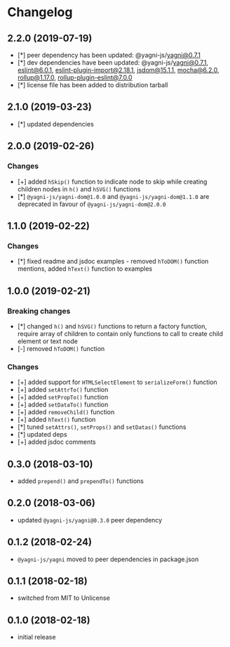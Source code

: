 # Changelog


## 2.2.0 (2019-07-19)

- [*] peer dependency has been updated: @yagni-js/yagni@0.7.1
- [*] dev dependencies have been updated: @yagni-js/yagni@0.7.1, eslint@6.0.1,
    eslint-plugin-import@2.18.1, jsdom@15.1.1, mocha@6.2.0, rollup@1.17.0,
    rollup-plugin-eslint@7.0.0
- [*] license file has been added to distribution tarball


## 2.1.0 (2019-03-23)

- [*] updated dependencies


## 2.0.0 (2019-02-26)

### Changes

- [+] added `hSkip()` function to indicate node to skip while creating children
    nodes in `h()` and `hSVG()` functions
- [*] `@yagni-js/yagni-dom@1.0.0` and `@yagni-js/yagni-dom@1.1.0` are
    deprecated in favour of `@yagni-js/yagni-dom@2.0.0`


## 1.1.0 (2019-02-22)

### Changes

- [*] fixed readme and jsdoc examples - removed `hToDOM()` function mentions,
    added `hText()` function to examples


## 1.0.0 (2019-02-21)

### Breaking changes

- [*] changed `h()` and `hSVG()` functions to return a factory function,
    require array of children to contain only functions to call
    to create child element or text node
- [-] removed `hToDOM()` function

### Changes

- [+] added support for `HTMLSelectElement` to `serializeForm()` function
- [+] added `setAttrTo()` function
- [+] added `setPropTo()` function
- [+] added `setDataTo()` function
- [+] added `removeChild()` function
- [+] added `hText()` function
- [*] tuned `setAttrs()`, `setProps()` and `setDatas()` functions
- [*] updated deps
- [+] added jsdoc comments


## 0.3.0 (2018-03-10)

- added `prepend()` and `prependTo()` functions


## 0.2.0 (2018-03-06)

- updated `@yagni-js/yagni@0.3.0` peer dependency


## 0.1.2 (2018-02-24)

- `@yagni-js/yagni` moved to peer dependencies in package.json


## 0.1.1 (2018-02-18)

- switched from MIT to Unlicense


## 0.1.0 (2018-02-18)

- initial release
